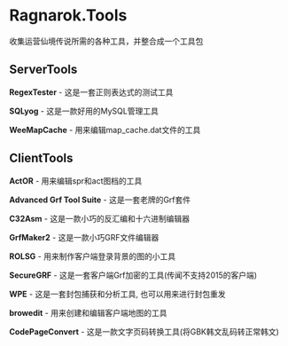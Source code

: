 # Ragnarok.Tools
收集运营仙境传说所需的各种工具，并整合成一个工具包

ServerTools
-----------

**RegexTester** 			- 这是一套正则表达式的测试工具

**SQLyog** 					- 这是一款好用的MySQL管理工具

**WeeMapCache** 			- 用来编辑map_cache.dat文件的工具

ClientTools
-----------

**ActOR** 					- 用来编辑spr和act图档的工具

**Advanced Grf Tool Suite** - 这是一套老牌的Grf套件

**C32Asm** 					- 这是一款小巧的反汇编和十六进制编辑器

**GrfMaker2**				- 这是一款小巧GRF文件编辑器

**ROLSG** 					- 用来制作客户端登录背景的图的小工具

**SecureGRF** 				- 这是一套客户端Grf加密的工具(传闻不支持2015的客户端)

**WPE** 					- 这是一套封包捕获和分析工具, 也可以用来进行封包重发

**browedit** 				- 用来创建和编辑客户端地图的工具

**CodePageConvert**			- 这是一款文字页码转换工具(将GBK韩文乱码转正常韩文)
